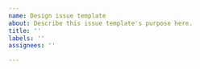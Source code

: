 ```yaml
---
name: Design issue template
about: Describe this issue template's purpose here.
title: ''
labels: ''
assignees: ''

---
```



